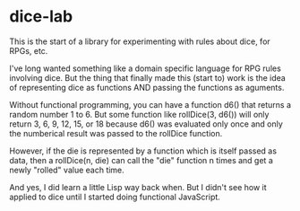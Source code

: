 # dice-lab
This is the start of a library for experimenting with rules about dice, for RPGs, etc.

I've long wanted something like a domain specific language for RPG rules involving dice. But the thing that finally made this (start to) work is the idea of representing dice as functions AND passing the functions as aguments.

Without functional programming, you can have a function d6() that returns a random number 1 to 6. But some function like rollDice(3, d6()) will only return 3, 6, 9, 12, 15, or 18 because d6() was evaluated only once and only the numberical result was passed to the rollDice function.

However, if the die is represented by a function which is itself passed as data, then a rollDice(n, die) can call the "die" function n times and get a newly "rolled" value each time.

And yes, I did learn a little Lisp way back when. But I didn't see how it applied to dice until I started doing functional JavaScript.
